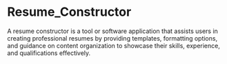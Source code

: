 # Resume_Constructor
A resume constructor is a tool or software application that assists users in creating professional resumes by providing templates, formatting options, and guidance on content organization to showcase their skills, experience, and qualifications effectively.
